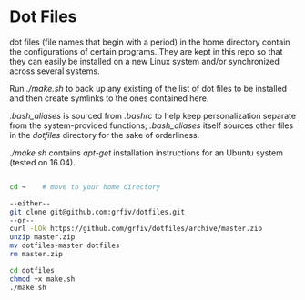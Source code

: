 # Dot Files   

dot files (file names that begin with a period) in the home directory contain the configurations of certain programs. They are kept in this repo so that they can easily be installed on a new Linux system and/or synchronized across several systems.   

Run *./make.sh* to back up any existing of the list of dot files to be installed and then create symlinks to the ones contained here.   

*.bash_aliases* is sourced from *.bashrc* to help keep personalization separate from the system-provided functions; *.bash_aliases* itself sources other files in the *dotfiles* directory for the sake of orderliness.   

*./make.sh* contains *apt-get* installation instructions for an Ubuntu system (tested on 16.04).   


```bash   

cd ~    # move to your home directory

--either--
git clone git@github.com:grfiv/dotfiles.git
--or--
curl -LOk https://github.com/grfiv/dotfiles/archive/master.zip
unzip master.zip
mv dotfiles-master dotfiles
rm master.zip

cd dotfiles
chmod +x make.sh
./make.sh
```





